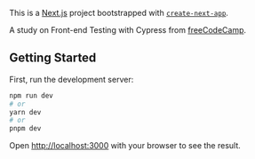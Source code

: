 This is a [Next.js](https://nextjs.org/) project bootstrapped with [`create-next-app`](https://github.com/vercel/next.js/tree/canary/packages/create-next-app).

A study on Front-end Testing with Cypress from [freeCodeCamp](https://www.youtube.com/watch?v=u8vMu7viCm8&list=WL&index=55&t=1155s).

## Getting Started

First, run the development server:

```bash
npm run dev
# or
yarn dev
# or
pnpm dev
```

Open [http://localhost:3000](http://localhost:3000) with your browser to see the result.
